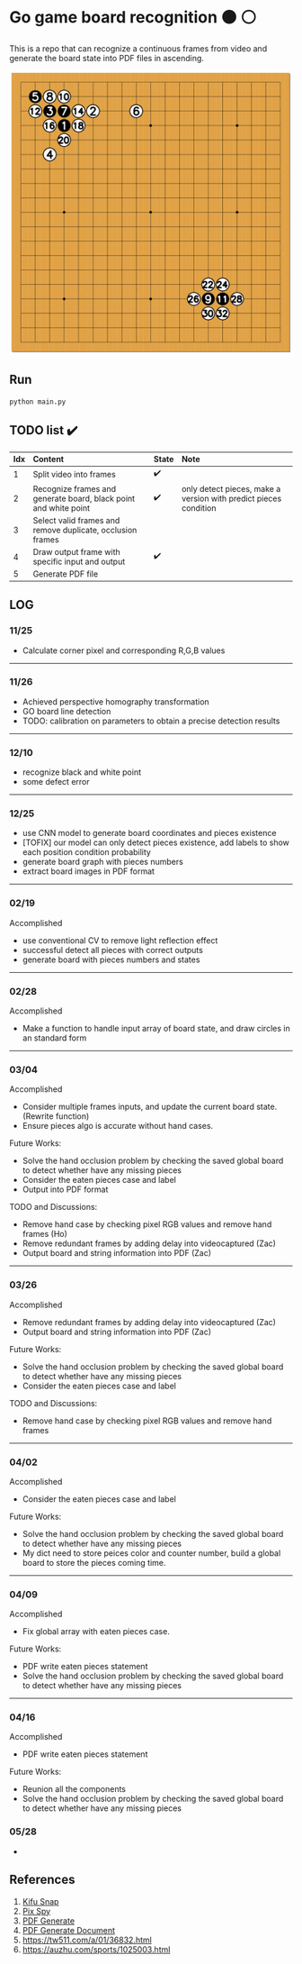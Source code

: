 # Go game board recognition :black_circle: :white_circle:
This is a repo that can recognize a continuous frames from video and generate the board state into PDF files in ascending.


<p align="center">
  <img src='imgs/output.png'>
</p>


## Run
```
python main.py
```

## TODO list :heavy_check_mark: 
Idx | Content | State | Note
:------------ | :-------------| :-------------| :-------------
1 | Split video into frames | :heavy_check_mark: | 
2 | Recognize frames and generate board, black point and white point | :heavy_check_mark: | only detect pieces, make a version with predict pieces condition
3 | Select valid frames and remove duplicate, occlusion frames | | 
4 | Draw output frame with specific input and output | :heavy_check_mark: |
5 | Generate PDF file |  |
## LOG
### 11/25
- Calculate corner pixel and corresponding R,G,B values
---

### 11/26
- Achieved perspective homography transformation
- GO board line detection
- TODO: calibration on parameters to obtain a precise detection results
---

### 12/10
- recognize black and white point
- some defect error
---

### 12/25
- use CNN model to generate board coordinates and pieces existence
- [TOFIX] our model can only detect pieces existence, add labels to show each position condition probability
- generate board graph with pieces numbers
- extract board images in PDF format
---

### 02/19
  
  Accomplished
  - use conventional CV to remove light reflection effect
  - successful detect all pieces with correct outputs
  - generate board with pieces numbers and states    
---

### 02/28

  Accomplished
  - Make a function to handle input array of board state, and draw circles in an standard form

---
### 03/04
Accomplished
  - Consider multiple frames inputs, and update the current board state. (Rewrite function)
  - Ensure pieces algo is accurate without hand cases.
  
  Future Works:  
  - Solve the hand occlusion problem by checking the saved global board to detect whether have any missing pieces 
  - Consider the eaten pieces case and label
  - Output into PDF format
    
  TODO and Discussions:
  - Remove hand case by checking pixel RGB values and remove hand frames (Ho)
  - Remove redundant frames by adding delay into videocaptured (Zac)  
  - Output board and string information into PDF (Zac)
  
---
### 03/26
Accomplished
  - Remove redundant frames by adding delay into videocaptured (Zac)  
  - Output board and string information into PDF (Zac)
  
  Future Works:  
  - Solve the hand occlusion problem by checking the saved global board to detect whether have any missing pieces 
  - Consider the eaten pieces case and label
    
  TODO and Discussions:
  - Remove hand case by checking pixel RGB values and remove hand frames
  
---
### 04/02
Accomplished    
  - Consider the eaten pieces case and label
  
  Future Works:  
  - Solve the hand occlusion problem by checking the saved global board to detect whether have any missing pieces 
  - My dict need to store peices color and counter number, build a global board to store the pieces coming time.
    
---
### 04/09
Accomplished    
  - Fix global array with eaten pieces case.
  
  Future Works:  
  - PDF write eaten pieces statement
  - Solve the hand occlusion problem by checking the saved global board to detect whether have any missing pieces 

---
### 04/16
Accomplished    
  - PDF write eaten pieces statement
  
  Future Works:  
  - Reunion all the components
  - Solve the hand occlusion problem by checking the saved global board to detect whether have any missing pieces 

### 05/28
  - 

## References
1. [Kifu Snap](https://www.crazy-sensei.com/?lang=en)
2. [Pix Spy](https://pixspy.com/)
3. [PDF Generate](https://github.com/PyFPDF/fpdf2)
4. [PDF Generate Document](https://pyfpdf.github.io/fpdf2/Shapes.html)
6. https://tw511.com/a/01/36832.html
7. https://auzhu.com/sports/1025003.html

